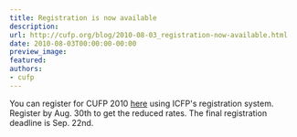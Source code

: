 ```yaml
---
title: Registration is now available
description:
url: http://cufp.org/blog/2010-08-03_registration-now-available.html
date: 2010-08-03T00:00:00-00:00
preview_image:
featured:
authors:
- cufp
---
```




<p>You can register for CUFP 2010 <a href="https://regmaster3.com/2010conf/ICFP10/register.php">here</a> using ICFP's registration system.  Register by Aug. 30th to get the reduced rates.  The final registration deadline is Sep. 22nd.</p>

